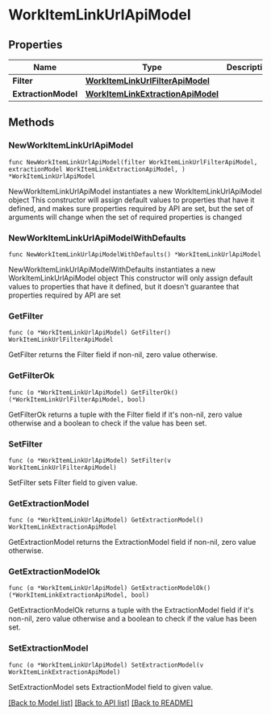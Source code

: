 # WorkItemLinkUrlApiModel

## Properties

Name | Type | Description | Notes
------------ | ------------- | ------------- | -------------
**Filter** | [**WorkItemLinkUrlFilterApiModel**](WorkItemLinkUrlFilterApiModel.md) |  | 
**ExtractionModel** | [**WorkItemLinkExtractionApiModel**](WorkItemLinkExtractionApiModel.md) |  | 

## Methods

### NewWorkItemLinkUrlApiModel

`func NewWorkItemLinkUrlApiModel(filter WorkItemLinkUrlFilterApiModel, extractionModel WorkItemLinkExtractionApiModel, ) *WorkItemLinkUrlApiModel`

NewWorkItemLinkUrlApiModel instantiates a new WorkItemLinkUrlApiModel object
This constructor will assign default values to properties that have it defined,
and makes sure properties required by API are set, but the set of arguments
will change when the set of required properties is changed

### NewWorkItemLinkUrlApiModelWithDefaults

`func NewWorkItemLinkUrlApiModelWithDefaults() *WorkItemLinkUrlApiModel`

NewWorkItemLinkUrlApiModelWithDefaults instantiates a new WorkItemLinkUrlApiModel object
This constructor will only assign default values to properties that have it defined,
but it doesn't guarantee that properties required by API are set

### GetFilter

`func (o *WorkItemLinkUrlApiModel) GetFilter() WorkItemLinkUrlFilterApiModel`

GetFilter returns the Filter field if non-nil, zero value otherwise.

### GetFilterOk

`func (o *WorkItemLinkUrlApiModel) GetFilterOk() (*WorkItemLinkUrlFilterApiModel, bool)`

GetFilterOk returns a tuple with the Filter field if it's non-nil, zero value otherwise
and a boolean to check if the value has been set.

### SetFilter

`func (o *WorkItemLinkUrlApiModel) SetFilter(v WorkItemLinkUrlFilterApiModel)`

SetFilter sets Filter field to given value.


### GetExtractionModel

`func (o *WorkItemLinkUrlApiModel) GetExtractionModel() WorkItemLinkExtractionApiModel`

GetExtractionModel returns the ExtractionModel field if non-nil, zero value otherwise.

### GetExtractionModelOk

`func (o *WorkItemLinkUrlApiModel) GetExtractionModelOk() (*WorkItemLinkExtractionApiModel, bool)`

GetExtractionModelOk returns a tuple with the ExtractionModel field if it's non-nil, zero value otherwise
and a boolean to check if the value has been set.

### SetExtractionModel

`func (o *WorkItemLinkUrlApiModel) SetExtractionModel(v WorkItemLinkExtractionApiModel)`

SetExtractionModel sets ExtractionModel field to given value.



[[Back to Model list]](../README.md#documentation-for-models) [[Back to API list]](../README.md#documentation-for-api-endpoints) [[Back to README]](../README.md)


